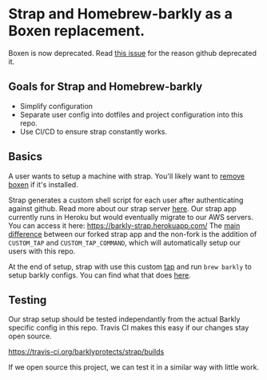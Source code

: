 Strap and Homebrew-barkly as a Boxen replacement.
=================================================
Boxen is now deprecated. Read [this issue](https://github.com/boxen/boxen/issues/197) for the reason github deprecated it.

Goals for Strap and Homebrew-barkly
-----------------------------------
- Simplify configuration
- Separate user config into dotfiles and project configuration into this repo.
- Use CI/CD to ensure strap constantly works.

Basics
-------
A user wants to setup a machine with strap.  You'll likely want to [remove boxen](https://github.com/barklyprotects/our-boxen/blob/master/script/nuke) if it's installed.

Strap generates a custom shell script for each user after authenticating against github.  Read more about our strap server [here](https://github.com/barklyprotects/strap).  Our strap app currently runs in Heroku but would eventually migrate to our AWS servers.  You can access it here: https://barkly-strap.herokuapp.com/  The [main difference](https://github.com/barklyprotects/strap/commit/a4d110b8baebdc2b286220252d0e8453acba8373#diff-04c6e90faac2675aa89e2176d2eec7d8R52) between our forked strap app and the non-fork is the addition of `CUSTOM_TAP` and `CUSTOM_TAP_COMMAND`, which will automatically setup our users with this repo.

At the end of setup, strap with use this custom [tap](https://github.com/Homebrew/brew/blob/master/docs/brew-tap.md) and run `brew barkly` to setup barkly configs.  You can find what that does [here](https://github.com/barklyprotects/homebrew-barkly/blob/master/cmd/brew-barkly).

Testing
-------
Our strap setup should be tested independantly from the actual Barkly specific config in this repo.
Travis CI makes this easy if our changes stay open source.

https://travis-ci.org/barklyprotects/strap/builds

If we open source this project, we can test it in a similar way with little work.
